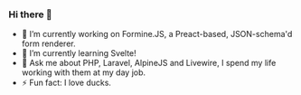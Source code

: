 ### Hi there 👋

- 🔭 I’m currently working on Formine.JS, a Preact-based, JSON-schema'd form renderer.
- 🌱 I’m currently learning Svelte!
- 💬 Ask me about PHP, Laravel, AlpineJS and Livewire, I spend my life working with them at my day job.
- ⚡ Fun fact: I love ducks.
<!--
**waterbuckit/waterbuckit** is a ✨ _special_ ✨ repository because its `README.md` (this file) appears on your GitHub profile.

Here are some ideas to get you started:

- 🔭 I’m currently working on ...
- 🌱 I’m currently learning ...
- 👯 I’m looking to collaborate on ...
- 🤔 I’m looking for help with ...
- 💬 Ask me about ...
- 📫 How to reach me: ...
- 😄 Pronouns: ...
- ⚡ Fun fact: ...
-->
